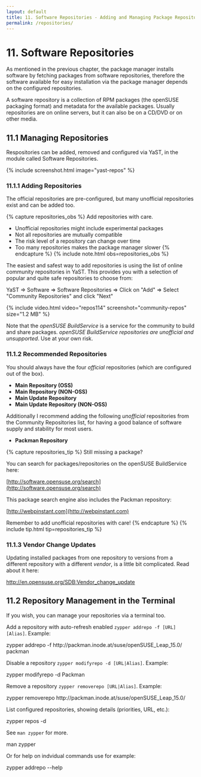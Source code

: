 ```yaml
---
layout: default
title: 11. Software Repositories - Adding and Managing Package Repositories
permalink: /repositories/
---
```


# 11. Software Repositories

As mentioned in the previous chapter, the package manager installs software by fetching packages from software repositories, therefore the software available for easy installation via the package manager depends on the configured repositories.

A software repository is a collection of RPM packages (the openSUSE packaging format) and metadata for the available packages. Usually repositories are on online servers, but it can also be on a CD/DVD or on other media.

## 11.1 Managing Repositories

Respositories can be added, removed and configured via YaST, in the module called Software Repositories.

{% include screenshot.html image="yast-repos" %}

### 11.1.1 Adding Repositories

The official repositories are pre-configured, but many unofficial repositories exist and can be added too.

{% capture repositories_obs %}
Add repositories with care.

- Unofficial repositories might include experimental packages
- Not all repositories are mutually compatible
- The risk level of a repository can change over time
- Too many repositories makes the package manager slower
{% endcapture %}
{% include note.html obs=repositories_obs %}

The easiest and safest way to add repositories is using the list of online community repositories in YaST. This provides you with a selection of popular and quite safe repositories to choose from:

<div class="path">YaST => Software => Software Repositories => Click on "Add" => Select "Community Repositories" and click "Next"</div><p></p>

{% include video.html video="repos114" screenshot="community-repos" size="1.2 MB" %}

Note that the *openSUSE BuildService* is a service for the community to build and share packages. *openSUSE BuildService repositories are unofficial and unsupported*. Use at your own risk.

### 11.1.2 Recommended Repositories

You should always have the four *official* repositories (which are configured out of the box).<br/>

- **Main Repository (OSS)**
- **Main Repository (NON-OSS)**
- **Main Update Repository**
- **Main Update Repository (NON-OSS)**

Additionally I recommend adding the following *unofficial* repositories from the Community Repositories list, for having a good balance of software supply and stability for most users.

- **Packman Repository**
<!--- **openSUSE BuildService - KDE:Extra**-->

{% capture repositories_tip %}
Still missing a package?

You can search for packages/repositories on the openSUSE BuildService here:

[http://software.opensuse.org/search](http://software.opensuse.org/search)

This package search engine also includes the Packman repository:

[http://webpinstant.com](http://webpinstant.com)

Remember to add unofficial repositories with care!
{% endcapture %}
{% include tip.html tip=repositories_tip %}

### 11.1.3 Vendor Change Updates

Updating installed packages from one repository to versions from a different repository with a different *vendor*, is a little bit complicated. Read about it here:

<a href="http://en.opensuse.org/SDB:Vendor_change_update" target="_blank">http://en.opensuse.org/SDB:Vendor_change_update</a>

## 11.2 Repository Management in the Terminal

If you wish, you can manage your repositories via a terminal too.

Add a repository with auto-refresh enabled `zypper addrepo -f [URL] [Alias]`. Example:

<div class="clroot">zypper addrepo -f http://packman.inode.at/suse/openSUSE_Leap_15.0/ packman</div>

Disable a repository `zypper modifyrepo -d [URL|Alias]`. Example:

<div class="clroot">zypper modifyrepo -d Packman</div>

Remove a repository `zypper removerepo [URL|Alias]`. Example:

<div class="clroot">zypper removerepo http://packman.inode.at/suse/openSUSE_Leap_15.0/</div>

List configured repositories, showing  details (priorities, URL, etc.):

<div class="cl">zypper repos -d</div>

See `man zypper` for more.

<div class="cl">man zypper</div>

Or for help on indvidual commands use for example:

<div class="cl">zypper addrepo --help</div>
